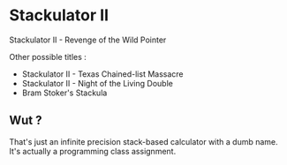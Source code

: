 # Stackulator II

Stackulator II - Revenge of the Wild Pointer

Other possible titles :

- Stackulator II - Texas Chained-list Massacre
- Stackulator II - Night of the Living Double
- Bram Stoker's Stackula

## Wut ?

That's just an infinite precision stack-based calculator with a dumb name. It's actually a programming class assignment.
